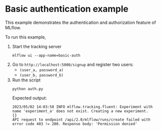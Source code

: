 # Basic authentication example

This example demonstrates the authentication and authorization feature of MLflow.

To run this example,

1. Start the tracking server
   ```shell
   mlflow ui --app-name=basic-auth
   ```
2. Go to `http://localhost:5000/signup` and register two users:
   - `(user_a, password_a)`
   - `(user_b, password_b)`
3. Run the script
   ```shell
   python auth.py
   ```
   Expected output:
   ```
   2023/05/02 14:03:58 INFO mlflow.tracking.fluent: Experiment with name 'experiment_a' does not exist. Creating a new experiment.
   {}
   API request to endpoint /api/2.0/mlflow/runs/create failed with error code 403 != 200. Response body: 'Permission denied'
   ```
